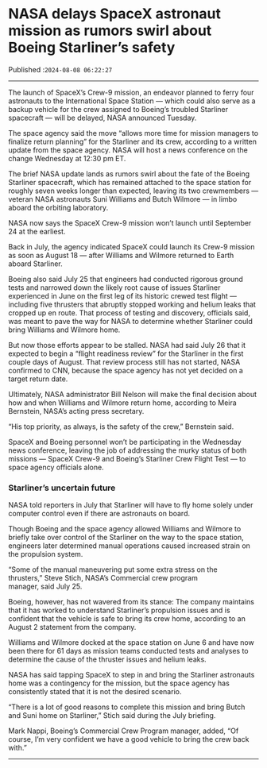 # NASA delays SpaceX astronaut mission as rumors swirl about Boeing Starliner’s safety

Published :`2024-08-08 06:22:27`

---

The launch of SpaceX’s Crew-9 mission, an endeavor planned to ferry four astronauts to the International Space Station — which could also serve as a backup vehicle for the crew assigned to Boeing’s troubled Starliner spacecraft — will be delayed, NASA announced Tuesday.

The space agency said the move “allows more time for mission managers to finalize return planning” for the Starliner and its crew, according to a written update from the space agency. NASA will host a news conference on the change Wednesday at 12:30 pm ET.

The brief NASA update lands as rumors swirl about the fate of the Boeing Starliner spacecraft, which has remained attached to the space station for roughly seven weeks longer than expected, leaving its two crewmembers — veteran NASA astronauts Suni Williams and Butch Wilmore — in limbo aboard the orbiting laboratory.

NASA now says the SpaceX Crew-9 mission won’t launch until September 24 at the earliest.

Back in July, the agency indicated SpaceX could launch its Crew-9 mission as soon as August 18 — after Williams and Wilmore returned to Earth aboard Starliner.

Boeing also said July 25 that engineers had conducted rigorous ground tests and narrowed down the likely root cause of issues Starliner experienced in June on the first leg of its historic crewed test flight — including five thrusters that abruptly stopped working and helium leaks that cropped up en route. That process of testing and discovery, officials said, was meant to pave the way for NASA to determine whether Starliner could bring Williams and Wilmore home.

But now those efforts appear to be stalled. NASA had said July 26 that it expected to begin a “flight readiness review” for the Starliner in the first couple days of August. That review process still has not started, NASA confirmed to CNN, because the space agency has not yet decided on a target return date.

Ultimately, NASA administrator Bill Nelson will make the final decision about how and when Williams and Wilmore return home, according to Meira Bernstein, NASA’s acting press secretary.

“His top priority, as always, is the safety of the crew,” Bernstein said.

SpaceX and Boeing personnel won’t be participating in the Wednesday news conference, leaving the job of addressing the murky status of both missions — SpaceX Crew-9 and Boeing’s Starliner Crew Flight Test — to space agency officials alone.

### Starliner’s uncertain future

NASA told reporters in July that Starliner will have to fly home solely under computer control even if there are astronauts on board.

Though Boeing and the space agency allowed Williams and Wilmore to briefly take over control of the Starliner on the way to the space station, engineers later determined manual operations caused increased strain on the propulsion system.

“Some of the manual maneuvering put some extra stress on the thrusters,” Steve Stich, NASA’s Commercial crew program manager, said July 25.

Boeing, however, has not wavered from its stance: The company maintains that it has worked to understand Starliner’s propulsion issues and is confident that the vehicle is safe to bring its crew home, according to an August 2 statement from the company.

Williams and Wilmore docked at the space station on June 6 and have now been there for 61 days as mission teams conducted tests and analyses to determine the cause of the thruster issues and helium leaks.

NASA has said tapping SpaceX to step in and bring the Starliner astronauts home was a contingency for the mission, but the space agency has consistently stated that it is not the desired scenario.

“There is a lot of good reasons to complete this mission and bring Butch and Suni home on Starliner,” Stich said during the July briefing.

Mark Nappi, Boeing’s Commercial Crew Program manager, added, “Of course, I’m very confident we have a good vehicle to bring the crew back with.”

---

